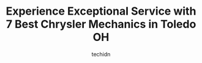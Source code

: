---
layout: ampstory
image: https://images.unsplash.com/photo-1633084071177-ca4f2b048af0?ixlib=rb-4.0.3&ixid=MnwxMjA3fDB8MHxwaG90by1wYWdlfHx8fGVufDB8fHx8&auto=format&fit=crop&w=640&h=853&q=80
author: techidn
featured: false
description: Entrust your vehicle to the 7 best Chrysler Mechanic in Toledo OH, USA and experience the difference they can make. With their extensive knowledge, state-of-the-art facilities, and commitmen
title: Experience Exceptional Service with 7 Best Chrysler Mechanics in Toledo OH
cover:
   title: Experience Exceptional Service with 7 Best Chrysler Mechanics in Toledo OH
   subtitle: Rickpate
   background: https://images.unsplash.com/photo-1633084071177-ca4f2b048af0?ixlib=rb-4.0.3&ixid=MnwxMjA3fDB8MHxwaG90by1wYWdlfHx8fGVufDB8fHx8&auto=format&fit=crop&w=640&h=853&q=80

pages: 
 - layout: thirds
   top: <h1>#1 Ambrosias Automotive</h1>
   bottom: "<p>Ryan & his crew are topnotch people that you can trust & they wont sell you something that you dont actually need. Ive used his shop for a decade or so & havent been </p>"
   background: https://www.knot35.com/toplist/wp-content/uploads/2023/06/best-chrysler-mechanic-1-in-toledo-oh-1685839339.jpeg
   backgroundblur: true
 - layout: thirds
   top: <h1>#2 Ottawa Park Automotive</h1>
   bottom: "<p>2424 Upton Ave, Toledo, OH 43606, United States</p>"
   background: https://www.knot35.com/toplist/wp-content/uploads/2023/06/best-chrysler-mechanic-2-in-toledo-oh-1685839339.jpeg
   cta:
      link: https://www.knot35.com/toplist/experience-exceptional-service-with-7-best-chrysler-mechanics-in-toledo-oh/
      text: Experience Exceptional Service with 7 Best Chrysler Mechanics in Toledo OH
 - layout: thirds
   top: <h1>#3 Rads Automotive Repair</h1>
   bottom: "<p>1629 Hess Rd, Toledo, OH 43615, United States</p>"
   background: https://www.knot35.com/toplist/wp-content/uploads/2023/06/best-chrysler-mechanic-3-in-toledo-oh-1685839340.jpeg
   cta:
      link: https://www.knot35.com/toplist/experience-exceptional-service-with-7-best-chrysler-mechanics-in-toledo-oh/
      text: Experience Exceptional Service with 7 Best Chrysler Mechanics in Toledo OH
 - layout: thirds
   top: <h1>#4 Walts Auto World</h1>
   bottom: "<p>1506 S Byrne Rd, Toledo, OH 43614, United States</p>"
   background: https://images.unsplash.com/photo-1533735380053-eb8d0759b24a?ixlib=rb-4.0.3&ixid=MnwxMjA3fDB8MHxwaG90by1wYWdlfHx8fGVufDB8fHx8&auto=format&fit=crop&w=640&h=853&q=80
   cta:
      link: https://www.knot35.com/toplist/experience-exceptional-service-with-7-best-chrysler-mechanics-in-toledo-oh/
      text: Experience Exceptional Service with 7 Best Chrysler Mechanics in Toledo OH
 - layout: thirds
   top: <h1>#5 Grangers Automotive - Auto Depot</h1>
   bottom: "<p>329 1st St, Toledo, OH 43605, United States</p>"
   background: https://images.unsplash.com/photo-1557672172-298e090bd0f1?ixlib=rb-4.0.3&ixid=MnwxMjA3fDB8MHxwaG90by1wYWdlfHx8fGVufDB8fHx8&auto=format&fit=crop&w=640&h=853&q=80
   cta:
      link: https://www.knot35.com/toplist/experience-exceptional-service-with-7-best-chrysler-mechanics-in-toledo-oh/
      text: Experience Exceptional Service with 7 Best Chrysler Mechanics in Toledo OH
 - layout: thirds
   top: <h1>#6 Vintage Automotive Repair</h1>
   bottom: "<p>3335 Mc Gregor Ln, Toledo, OH 43623, United States</p>"
   background: https://images.unsplash.com/photo-1541356665065-22676f35dd40?ixlib=rb-4.0.3&ixid=MnwxMjA3fDB8MHxwaG90by1wYWdlfHx8fGVufDB8fHx8&auto=format&fit=crop&w=640&h=853&q=80
   cta:
      link: https://www.knot35.com/toplist/experience-exceptional-service-with-7-best-chrysler-mechanics-in-toledo-oh/
      text: Experience Exceptional Service with 7 Best Chrysler Mechanics in Toledo OH
 - layout: thirds
   top: <h1>#7 Sparkys Automotive Service</h1>
   bottom: "<p>304 S Fearing Blvd, Toledo, OH 43609, United States</p>"
   background: https://images.unsplash.com/photo-1609083590460-7b8cc0ca65f8?ixlib=rb-4.0.3&ixid=MnwxMjA3fDB8MHxwaG90by1wYWdlfHx8fGVufDB8fHx8&auto=format&fit=crop&w=640&h=853&q=80
   cta:
      link: https://www.knot35.com/toplist/experience-exceptional-service-with-7-best-chrysler-mechanics-in-toledo-oh/
      text: Experience Exceptional Service with 7 Best Chrysler Mechanics in Toledo OH
 - layout: thirds
   middle: Continue reading...
   background: https://images.unsplash.com/photo-1496096265110-f83ad7f96608?ixlib=rb-4.0.3&ixid=MnwxMjA3fDB8MHxwaG90by1wYWdlfHx8fGVufDB8fHx8&auto=format&fit=crop&w=640&h=853&q=80
   cta:
      link: https://www.knot35.com/toplist/experience-exceptional-service-with-7-best-chrysler-mechanics-in-toledo-oh/
      text: Experience Exceptional Service with 7 Best Chrysler Mechanics in Toledo OH
      
---